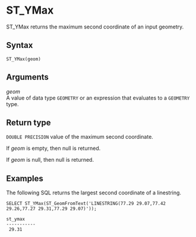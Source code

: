 # ST\_YMax<a name="ST_YMax-function"></a>

ST\_YMax returns the maximum second coordinate of an input geometry\. 

## Syntax<a name="ST_YMax-function-syntax"></a>

```
ST_YMax(geom)
```

## Arguments<a name="ST_YMax-function-arguments"></a>

 *geom*   
A value of data type `GEOMETRY` or an expression that evaluates to a `GEOMETRY` type\. 

## Return type<a name="ST_YMax-function-return"></a>

`DOUBLE PRECISION` value of the maximum second coordinate\.

If *geom* is empty, then null is returned\. 

If *geom* is null, then null is returned\. 

## Examples<a name="ST_YMax-function-examples"></a>

The following SQL returns the largest second coordinate of a linestring\. 

```
SELECT ST_YMax(ST_GeomFromText('LINESTRING(77.29 29.07,77.42 29.26,77.27 29.31,77.29 29.07)'));
```

```
st_ymax
-----------
 29.31
```